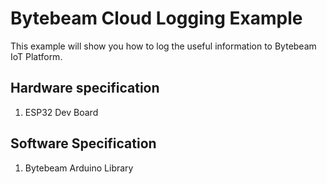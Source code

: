 # Bytebeam Cloud Logging Example
This example will show you how to log the useful information to Bytebeam IoT Platform.

## Hardware specification
1. ESP32 Dev Board

## Software Specification
1. Bytebeam Arduino Library